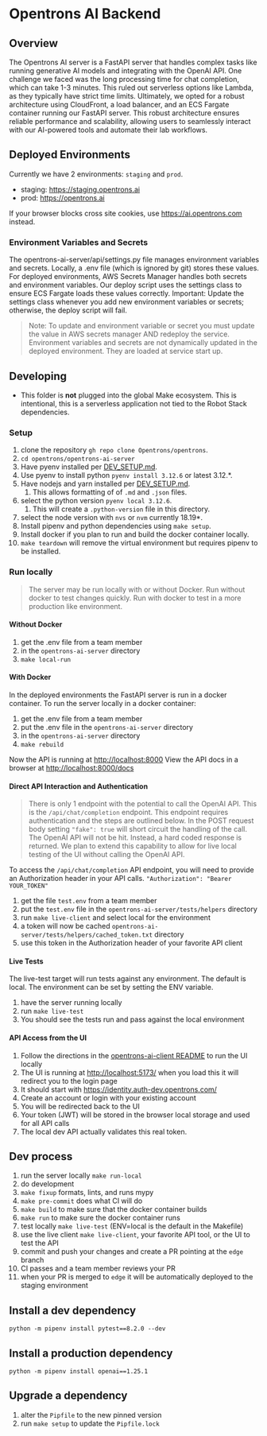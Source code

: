 # Opentrons AI Backend

## Overview

The Opentrons AI server is a FastAPI server that handles complex tasks like running generative AI models and integrating with the OpenAI API. One challenge we faced was the long processing time for chat completion, which can take 1-3 minutes. This ruled out serverless options like Lambda, as they typically have strict time limits. Ultimately, we opted for a robust architecture using CloudFront, a load balancer, and an ECS Fargate container running our FastAPI server. This robust architecture ensures reliable performance and scalability, allowing users to seamlessly interact with our AI-powered tools and automate their lab workflows.

## Deployed Environments

Currently we have 2 environments: `staging` and `prod`.

- staging: <https://staging.opentrons.ai>
- prod: <https://opentrons.ai>

If your browser blocks cross site cookies, use <https://ai.opentrons.com> instead.

### Environment Variables and Secrets

The opentrons-ai-server/api/settings.py file manages environment variables and secrets. Locally, a .env file (which is ignored by git) stores these values. For deployed environments, AWS Secrets Manager handles both secrets and environment variables. Our deploy script uses the settings class to ensure ECS Fargate loads these values correctly. Important: Update the settings class whenever you add new environment variables or secrets; otherwise, the deploy script will fail.

> Note: To update and environment variable or secret you must update the value in AWS secrets manager AND redeploy the service. Environment variables and secrets are not dynamically updated in the deployed environment. They are loaded at service start up.

## Developing

- This folder is **not** plugged into the global Make ecosystem. This is intentional, this is a serverless application not tied to the Robot Stack dependencies.

### Setup

1. clone the repository `gh repo clone Opentrons/opentrons`.
1. `cd opentrons/opentrons-ai-server`
1. Have pyenv installed per [DEV_SETUP.md](../DEV_SETUP.md).
1. Use pyenv to install python `pyenv install 3.12.6` or latest 3.12.\*.
1. Have nodejs and yarn installed per [DEV_SETUP.md](../DEV_SETUP.md).
   1. This allows formatting of of `.md` and `.json` files.
1. select the python version `pyenv local 3.12.6`.
   1. This will create a `.python-version` file in this directory.
1. select the node version with `nvs` or `nvm` currently 18.19\*.
1. Install pipenv and python dependencies using `make setup`.
1. Install docker if you plan to run and build the docker container locally.
1. `make teardown` will remove the virtual environment but requires pipenv to be installed.

### Run locally

> The server may be run locally with or without Docker. Run without docker to test changes quickly. Run with docker to test in a more production like environment.

#### Without Docker

1. get the .env file from a team member
1. in the `opentrons-ai-server` directory
1. `make local-run`

#### With Docker

In the deployed environments the FastAPI server is run in a docker container. To run the server locally in a docker container:

1. get the .env file from a team member
1. put the .env file in the `opentrons-ai-server` directory
1. in the `opentrons-ai-server` directory
1. `make rebuild`

Now the API is running at <http://localhost:8000>
View the API docs in a browser at <http://localhost:8000/docs>

#### Direct API Interaction and Authentication

> There is only 1 endpoint with the potential to call the OpenAI API. This is the `/api/chat/completion` endpoint. This endpoint requires authentication and the steps are outlined below. In the POST request body setting `"fake": true` will short circuit the handling of the call. The OpenAI API will not be hit. Instead, a hard coded response is returned. We plan to extend this capability to allow for live local testing of the UI without calling the OpenAI API.

To access the `/api/chat/completion` API endpoint, you will need to provide an Authorization header in your API calls.
`"Authorization": "Bearer YOUR_TOKEN"`

1. get the file `test.env` from a team member
1. put the `test.env` file in the `opentrons-ai-server/tests/helpers` directory
1. run `make live-client` and select local for the environment
1. a token will now be cached `opentrons-ai-server/tests/helpers/cached_token.txt` directory
1. use this token in the Authorization header of your favorite API client

#### Live Tests

The live-test target will run tests against any environment. The default is local. The environment can be set by setting the ENV variable.

1. have the server running locally
1. run `make live-test`
1. You should see the tests run and pass against the local environment

#### API Access from the UI

1. Follow the directions in the [opentrons-ai-client README](../opentrons-ai-client/README.md) to run the UI locally
1. The UI is running at <http://localhost:5173/> when you load this it will redirect you to the login page
1. It should start with <https://identity.auth-dev.opentrons.com/>
1. Create an account or login with your existing account
1. You will be redirected back to the UI
1. Your token (JWT) will be stored in the browser local storage and used for all API calls
1. The local dev API actually validates this real token.

## Dev process

1. run the server locally `make run-local`
1. do development
1. `make fixup` formats, lints, and runs mypy
1. `make pre-commit` does what CI will do
1. `make build` to make sure that the docker container builds
1. `make run` to make sure the docker container runs
1. test locally `make live-test` (ENV=local is the default in the Makefile)
1. use the live client `make live-client`, your favorite API tool, or the UI to test the API
1. commit and push your changes and create a PR pointing at the `edge` branch
1. CI passes and a team member reviews your PR
1. when your PR is merged to `edge` it will be automatically deployed to the staging environment

## Install a dev dependency

`python -m pipenv install pytest==8.2.0 --dev`

## Install a production dependency

`python -m pipenv install openai==1.25.1`

## Upgrade a dependency

1. alter the `Pipfile` to the new pinned version
1. run `make setup` to update the `Pipfile.lock`
